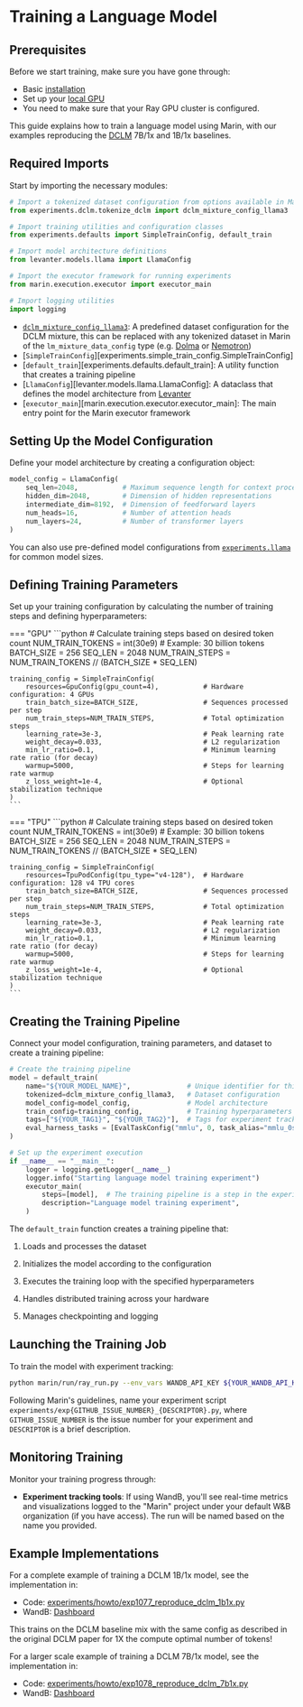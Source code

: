 # Training a Language Model

## Prerequisites

Before we start training, make sure you have gone through:

- Basic [installation](installation.md)
- Set up your [local GPU](local-gpu.md)
- You need to make sure that your Ray GPU cluster is configured.

This guide explains how to train a language model using Marin, with our examples reproducing the
[DCLM](https://arxiv.org/pdf/2406.11794) 7B/1x and 1B/1x baselines.

## Required Imports

Start by importing the necessary modules:

```python
# Import a tokenized dataset configuration from options available in Marin
from experiments.dclm.tokenize_dclm import dclm_mixture_config_llama3

# Import training utilities and configuration classes
from experiments.defaults import SimpleTrainConfig, default_train

# Import model architecture definitions
from levanter.models.llama import LlamaConfig

# Import the executor framework for running experiments
from marin.execution.executor import executor_main

# Import logging utilities
import logging
```

- [`dclm_mixture_config_llama3`](https://github.com/marin-community/marin/blob/25c0f04438d0875e36a4627a5742b8b5a94c5ada/experiments/dclm/tokenize_dclm.py#L50): A predefined dataset configuration for the DCLM mixture, this can be replaced with any tokenized dataset in Marin of the `lm_mixture_data_config` type (e.g. [Dolma](https://github.com/marin-community/marin/blob/main/experiments/dolma/exp442_dolma.py) or [Nemotron](https://github.com/marin-community/marin/blob/main/experiments/exp934_hq_vs_pt.py))
- [`SimpleTrainConfig`][experiments.simple_train_config.SimpleTrainConfig]
- [`default_train`][experiments.defaults.default_train]: A utility function that creates a training pipeline
- [`LlamaConfig`][levanter.models.llama.LlamaConfig]: A dataclass that defines the model architecture from [Levanter](https://github.com/stanford-crfm/levanter)
- [`executor_main`][marin.execution.executor.executor_main]: The main entry point for the Marin executor framework

## Setting Up the Model Configuration

Define your model architecture by creating a configuration object:

```python
model_config = LlamaConfig(
    seq_len=2048,           # Maximum sequence length for context processing
    hidden_dim=2048,        # Dimension of hidden representations
    intermediate_dim=8192,  # Dimension of feedforward layers
    num_heads=16,           # Number of attention heads
    num_layers=24,          # Number of transformer layers
)
```

You can also use pre-defined model configurations from [`experiments.llama`](https://www.github.com/marin-community/marin/blob/main/experiments/llama.py) for common model sizes.

## Defining Training Parameters

Set up your training configuration by calculating the number of training steps and defining hyperparameters:

=== "GPU"
    ```python
    # Calculate training steps based on desired token count
    NUM_TRAIN_TOKENS = int(30e9)  # Example: 30 billion tokens
    BATCH_SIZE = 256
    SEQ_LEN = 2048
    NUM_TRAIN_STEPS = NUM_TRAIN_TOKENS // (BATCH_SIZE * SEQ_LEN)

    training_config = SimpleTrainConfig(
        resources=GpuConfig(gpu_count=4),           # Hardware configuration: 4 GPUs
        train_batch_size=BATCH_SIZE,                # Sequences processed per step
        num_train_steps=NUM_TRAIN_STEPS,            # Total optimization steps
        learning_rate=3e-3,                         # Peak learning rate
        weight_decay=0.033,                         # L2 regularization
        min_lr_ratio=0.1,                           # Minimum learning rate ratio (for decay)
        warmup=5000,                                # Steps for learning rate warmup
        z_loss_weight=1e-4,                         # Optional stabilization technique
    )
    ```
=== "TPU"
    ```python
    # Calculate training steps based on desired token count
    NUM_TRAIN_TOKENS = int(30e9)  # Example: 30 billion tokens
    BATCH_SIZE = 256
    SEQ_LEN = 2048
    NUM_TRAIN_STEPS = NUM_TRAIN_TOKENS // (BATCH_SIZE * SEQ_LEN)

    training_config = SimpleTrainConfig(
        resources=TpuPodConfig(tpu_type="v4-128"),  # Hardware configuration: 128 v4 TPU cores
        train_batch_size=BATCH_SIZE,                # Sequences processed per step
        num_train_steps=NUM_TRAIN_STEPS,            # Total optimization steps
        learning_rate=3e-3,                         # Peak learning rate
        weight_decay=0.033,                         # L2 regularization
        min_lr_ratio=0.1,                           # Minimum learning rate ratio (for decay)
        warmup=5000,                                # Steps for learning rate warmup
        z_loss_weight=1e-4,                         # Optional stabilization technique
    )
    ```

## Creating the Training Pipeline

Connect your model configuration, training parameters, and dataset to create a training pipeline:

```python
# Create the training pipeline
model = default_train(
    name="${YOUR_MODEL_NAME}",              # Unique identifier for this training run
    tokenized=dclm_mixture_config_llama3,   # Dataset configuration
    model_config=model_config,              # Model architecture
    train_config=training_config,           # Training hyperparameters
    tags=["${YOUR_TAG1}", "${YOUR_TAG2}"],  # Tags for experiment tracking
    eval_harness_tasks = [EvalTaskConfig("mmlu", 0, task_alias="mmlu_0shot"), EvalTaskConfig("mmlu", 5, task_alias="mmlu_5shot")] # Evaluation Tasks to run on the checkpoint
)

# Set up the experiment execution
if __name__ == "__main__":
    logger = logging.getLogger(__name__)
    logger.info("Starting language model training experiment")
    executor_main(
        steps=[model],  # The training pipeline is a step in the experiment
        description="Language model training experiment",
    )
```

The `default_train` function creates a training pipeline that:

1. Loads and processes the dataset

2. Initializes the model according to the configuration

3. Executes the training loop with the specified hyperparameters

4. Handles distributed training across your hardware

5. Manages checkpointing and logging

## Launching the Training Job

To train the model with experiment tracking:

```bash
python marin/run/ray_run.py --env_vars WANDB_API_KEY ${YOUR_WANDB_API_KEY} -- python experiments/${YOUR_EXPERIMENT_SCRIPT}.py
```

Following Marin's guidelines, name your experiment script `experiments/exp{GITHUB_ISSUE_NUMBER}_{DESCRIPTOR}.py`, where `GITHUB_ISSUE_NUMBER` is the issue number for your experiment and `DESCRIPTOR` is a brief description.

## Monitoring Training

Monitor your training progress through:

- **Experiment tracking tools**: If using WandB, you'll see real-time metrics and visualizations logged to the "Marin" project under your default W&B organization (if you have access).
The run will be named based on the name you provided.

## Example Implementations

For a complete example of training a DCLM 1B/1x model, see the implementation in:

- Code: [experiments/howto/exp1077_reproduce_dclm_1b1x.py](https://github.com/marin-community/marin/blob/main/experiments/howto/exp1077_reproduce_dclm_1b1x.py)
- WandB: [Dashboard](https://wandb.ai/marin-community/marin/runs/dclm_1b_1x_how_to-58c8f0)

This trains on the DCLM baseline mix with the same config as described in the original DCLM paper for 1X the compute optimal number of tokens!

For a larger scale example of training a DCLM 7B/1x model, see the implementation in:

- Code: [experiments/howto/exp1078_reproduce_dclm_7b1x.py](https://github.com/marin-community/marin/blob/main/experiments/howto/exp1078_reproduce_dclm_7b1x.py)
- WandB: [Dashboard](https://wandb.ai/marin-community/marin/runs/dclm_7b_1x_how_to-fefaab)
